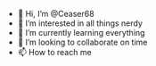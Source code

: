- 👋 Hi, I’m @Ceaser68
- 👀 I’m interested in all things nerdy
- 🌱 I’m currently learning everything
- 💞️ I’m looking to collaborate on time
- 📫 How to reach me 

<!---
Ceaser68/Ceaser68 is a ✨ special ✨ repository because its `README.md` (this file) appears on your GitHub profile.
You can click the Preview link to take a look at your changes.
--->
